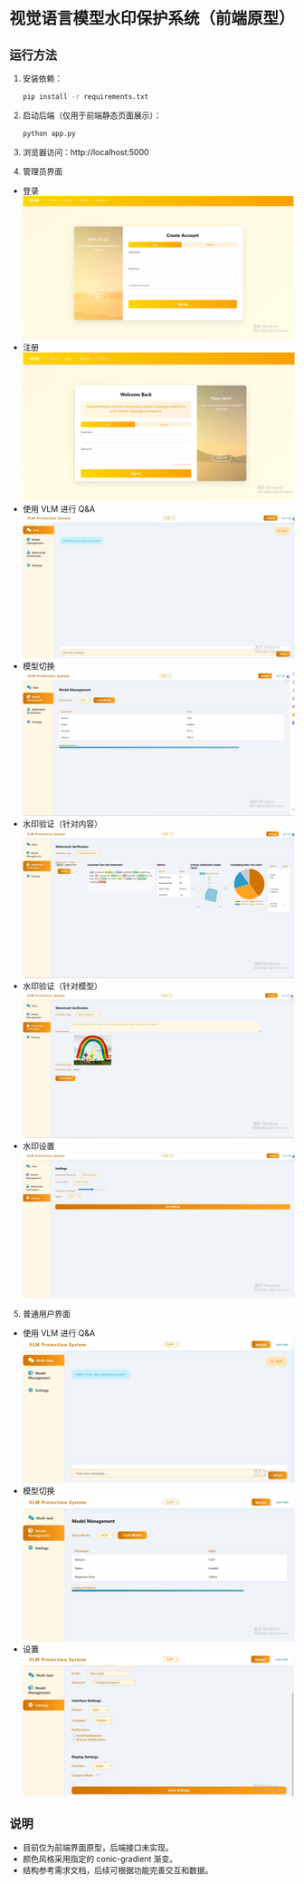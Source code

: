 # 视觉语言模型水印保护系统（前端原型）

## 运行方法

1. 安装依赖：
   ```bash
   pip install -r requirements.txt
   ```
2. 启动后端（仅用于前端静态页面展示）：
   ```bash
   python app.py
   ```
3. 浏览器访问：http://localhost:5000

4. 管理员界面

- 登录
  ![示例图片](image/login.png)
- 注册
  ![示例图片](image/register.png)
- 使用 VLM 进行 Q&A
  ![示例图片](image/image1.png)
- 模型切换
  ![示例图片](image/image2.png)
- 水印验证（针对内容）
  ![示例图片](image/image3.png)
- 水印验证（针对模型）
  ![示例图片](image/image3-1.png)
- 水印设置
  ![示例图片](image/image4.png)

5. 普通用户界面

- 使用 VLM 进行 Q&A
  ![示例图片](image/multi_task_user.png)
- 模型切换
  ![示例图片](image/model_user.png)
- 设置
  ![示例图片](image/setting_user.png)

## 说明

- 目前仅为前端界面原型，后端接口未实现。
- 颜色风格采用指定的 conic-gradient 渐变。
- 结构参考需求文档，后续可根据功能完善交互和数据。
